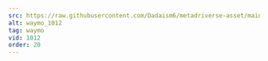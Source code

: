 ```yaml
---
src: https://raw.githubusercontent.com/Dadaism6/metadriverse-asset/main/script-waymo-output-newcompressed/waymo_1012.mp4
alt: waymo_1012
tag: waymo
vid: 1012
order: 20
---
```

